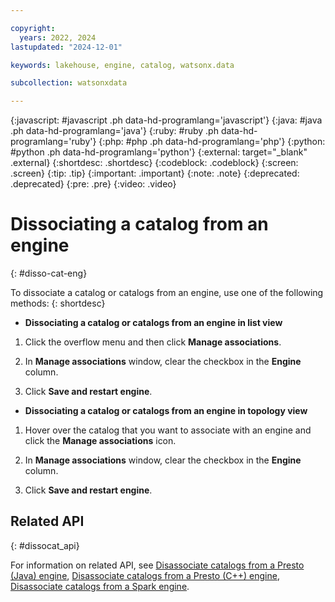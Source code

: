 ```yaml
---

copyright:
  years: 2022, 2024
lastupdated: "2024-12-01"

keywords: lakehouse, engine, catalog, watsonx.data

subcollection: watsonxdata

---
```


{:javascript: #javascript .ph data-hd-programlang='javascript'}
{:java: #java .ph data-hd-programlang='java'}
{:ruby: #ruby .ph data-hd-programlang='ruby'}
{:php: #php .ph data-hd-programlang='php'}
{:python: #python .ph data-hd-programlang='python'}
{:external: target="_blank" .external}
{:shortdesc: .shortdesc}
{:codeblock: .codeblock}
{:screen: .screen}
{:tip: .tip}
{:important: .important}
{:note: .note}
{:deprecated: .deprecated}
{:pre: .pre}
{:video: .video}

# Dissociating a catalog from an engine
{: #disso-cat-eng}

To dissociate a catalog or catalogs from an engine, use one of the following methods:
{: shortdesc}

- **Dissociating a catalog or catalogs from an engine in list view**

1. Click the overflow menu and then click **Manage associations**.

2. In **Manage associations** window, clear the checkbox in the **Engine** column.

3. Click **Save and restart engine**.

- **Dissociating a catalog or catalogs from an engine in topology view**

1. Hover over the catalog that you want to associate with an engine and click the **Manage associations** icon.

2. In **Manage associations** window, clear the checkbox in the **Engine** column.

3. Click **Save and restart engine**.

## Related API
{: #dissocat_api}

For information on related API, see [Disassociate catalogs from a Presto (Java) engine](https://cloud.ibm.com/apidocs/watsonxdata#delete-presto-engine-catalogs), [Disassociate catalogs from a Presto (C++) engine](https://cloud.ibm.com/apidocs/watsonxdata#delete-prestissimo-engine-catalogs), [Disassociate catalogs from a Spark engine](https://cloud.ibm.com/apidocs/watsonxdata#delete-spark-engine-catalogs).
